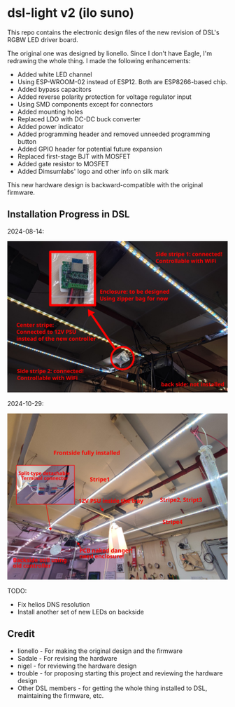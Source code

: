 # dsl-light v2 (ilo suno)

This repo contains the electronic design files of the new revision of DSL's RGBW LED driver board.

The original one was designed by lionello. Since I don't have Eagle, I'm redrawing the whole thing. I made the following enhancements:

* Added white LED channel
* Using ESP-WROOM-02 instead of ESP12. Both are ESP8266-based chip.
* Added bypass capacitors
* Added reverse polarity protection for voltage regulator input
* Using SMD components except for connectors
* Added mounting holes
* Replaced LDO with DC-DC buck converter
* Added power indicator
* Added programming header and removed unneeded programming button
* Added GPIO header for potential future expansion
* Replaced first-stage BJT with MOSFET
* Added gate resistor to MOSFET
* Added Dimsumlabs' logo and other info on silk mark

This new hardware design is backward-compatible with the original firmware.

## Installation Progress in DSL

2024-08-14:

![Pic showing the Current Installation Progress in DSL as of 2024-08-14](./docs/progress.jpg)

2024-10-29:

![Pic showing the Current Installation Progress in DSL as of 2024-10-29](./docs/progress2.jpg)

TODO:

* Fix helios DNS resolution
* Install another set of new LEDs on backside

## Credit

* lionello - For making the original design and the firmware
* Sadale - For revising the hardware
* nigel - for reviewing the hardware design
* trouble - for proposing starting this project and reviewing the hardware design
* Other DSL members - for getting the whole thing installed to DSL, maintaining the firmware, etc.
